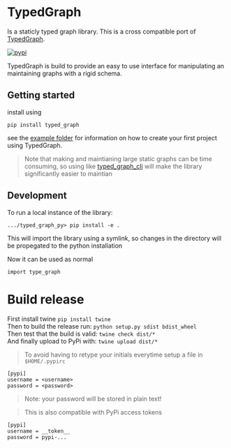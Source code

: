 # TypedGraph
Is a staticly typed graph library.
This is a cross compatible port of [TypedGraph][typed_graph-crates-io].

[![pypi](https://img.shields.io/pypi/v/typed_graph.svg)](https://pypi.org/pypi/typed_graph/)

TypedGraph is build to provide an easy to use interface for manipulating an maintaining graphs with a rigid schema.

## Getting started
install using
```
pip install typed_graph
```

see the [example folder][examples-git] for information on how to create your first project using TypedGraph.

> Note that making and maintianing large static graphs can be time consuming, so using like [typed_graph_cli][typed_graph_cli-git] will make the library significantly easier to maintian 

## Development
To run a local instance of the library:
```
.../typed_graph_py> pip install -e .
```

This will import the library using a symlink, so changes in the directory will be propegated to the python installation

Now it can be used as normal
```
import type_graph
```

[typed_graph-crates-io]: https://crates.io/crates/typed_graph
[examples-git]: https://github.com/build-aau/typed_graph/tree/master/typed_graph_py/examples "example folder in git"
[typed_graph_cli-git]: https://github.com/build-aau/typed_graph_cli "typed_graph_cli in git"

# Build release
First install twine
```pip install twine```  
Then to build the release run:
```python setup.py sdist bdist_wheel```  
Then test that the build is valid:
```twine check dist/*```  
And finally upload to PyPi with:
```twine upload dist/*```  

> To avoid having to retype your initials everytime setup a file in `$HOME/.pypirc`
```
[pypi]
username = <username>
password = <password>
```

> Note: your password will be stored in plain text!

> This is also compatible with PyPi access tokens
```
[pypi]
username = __token__
password = pypi-...
```

